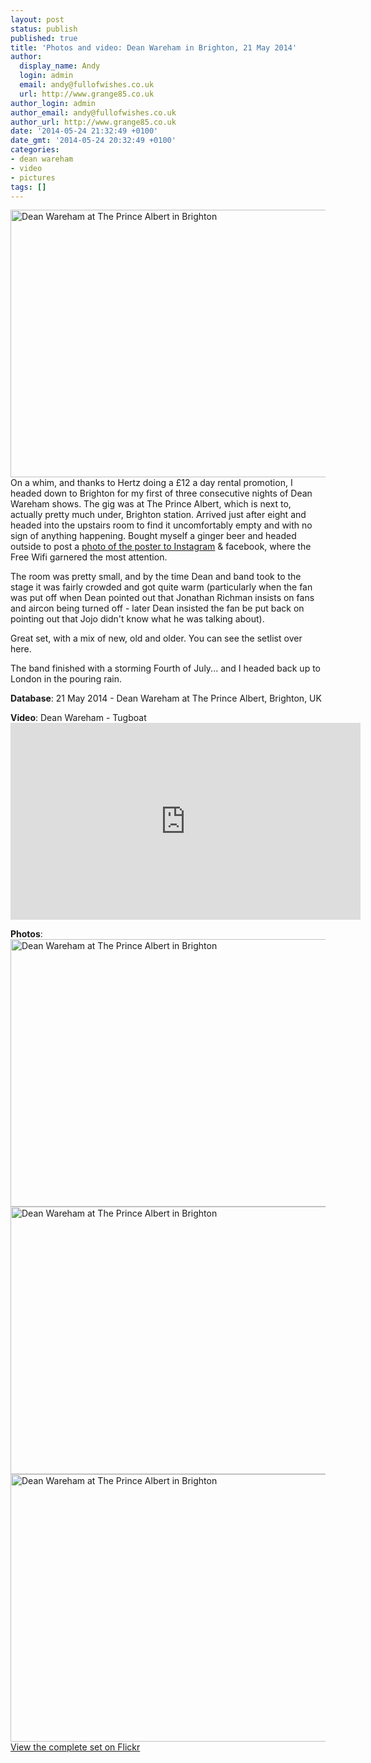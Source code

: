 ```yaml
---
layout: post
status: publish
published: true
title: 'Photos and video: Dean Wareham in Brighton, 21 May 2014'
author:
  display_name: Andy
  login: admin
  email: andy@fullofwishes.co.uk
  url: http://www.grange85.co.uk
author_login: admin
author_email: andy@fullofwishes.co.uk
author_url: http://www.grange85.co.uk
date: '2014-05-24 21:32:49 +0100'
date_gmt: '2014-05-24 20:32:49 +0100'
categories:
- dean wareham
- video
- pictures
tags: []
---
```

<p><a href="https://www.flickr.com/photos/grange85/14237876341" title="Dean Wareham at The Prince Albert in Brighton by Andy Aldridge, on Flickr"><img class="aligncenter" src="https://farm3.staticflickr.com/2922/14237876341_126e747302_z.jpg" width="640" height="428" alt="Dean Wareham at The Prince Albert in Brighton"></a><br />
On a whim, and thanks to Hertz doing a £12 a day rental promotion, I headed down to Brighton for my first of three consecutive nights of Dean Wareham shows. The gig was at The Prince Albert, which is next to, actually pretty much under, Brighton station. Arrived just after eight and headed into the upstairs room to find it uncomfortably empty and with no sign of anything happening. Bought myself a ginger beer and headed outside to post a <a href="http://instagram.com/p/oRTnUdvDPV/#">photo of the poster to Instagram</a> & facebook, where the Free Wifi garnered the most attention.</p>
<p>The room was pretty small, and by the time Dean and band took to the stage it was fairly crowded and got quite warm (particularly when the fan was put off when Dean pointed out that Jonathan Richman insists on fans and aircon being turned off - later Dean insisted the fan be put back on pointing out that Jojo didn't know what he was talking about).<br />
<!--more read on for photos and video--></p>
<p>Great set, with a mix of new, old and older. You can see the setlist over here.</p>
<p>The band finished with a storming Fourth of July... and I headed back up to London in the pouring rain.</p>
<p><strong>Database</strong>: 21 May 2014 - Dean Wareham at The Prince Albert, Brighton, UK</p>
<p><strong>Video</strong>: Dean Wareham - Tugboat<br />
<iframe width="560" height="315" src="https://www.youtube.com/embed/lSgdEVBsg9s" frameborder="0" allowfullscreen></iframe>
<p><strong>Photos</strong>:<br />
<a href="https://www.flickr.com/photos/grange85/14054590407" title="Dean Wareham at The Prince Albert in Brighton by Andy Aldridge, on Flickr"><img class="aligncenter" src="https://farm3.staticflickr.com/2917/14054590407_ef619e1d26_z.jpg" width="640" height="428" alt="Dean Wareham at The Prince Albert in Brighton"></a><br />
<a href="https://www.flickr.com/photos/grange85/14237875831" title="Dean Wareham at The Prince Albert in Brighton by Andy Aldridge, on Flickr"><img class="aligncenter" src="https://farm3.staticflickr.com/2932/14237875831_ac31d0c7da_z.jpg" width="640" height="428" alt="Dean Wareham at The Prince Albert in Brighton"></a><br />
<a href="https://www.flickr.com/photos/grange85/14054590627" title="Dean Wareham at The Prince Albert in Brighton by Andy Aldridge, on Flickr"><img class="aligncenter" src="https://farm6.staticflickr.com/5516/14054590627_6134e65552_z.jpg" width="640" height="428" alt="Dean Wareham at The Prince Albert in Brighton"></a><br />
<a href="https://www.flickr.com/photos/grange85/sets/72157644785801364/">View the complete set on Flickr</a></p>
